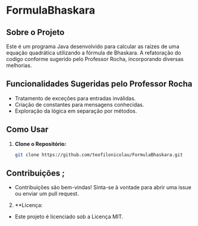 # FormulaBhaskara

## Sobre o Projeto

Este é um programa Java desenvolvido para calcular as raízes de uma equação quadrática utilizando a fórmula de Bhaskara. A refatoração do codigo conforme sugerido pelo Professor Rocha, incorporando diversas melhorias.

## Funcionalidades Sugeridas pelo Professor Rocha

- Tratamento de exceções para entradas inválidas.
- Criação de constantes para mensagens conhecidas.
- Exploração da lógica em separação por métodos.

## Como Usar

1. **Clone o Repositório:**

   ```bash
   git clone https://github.com/teofilonicolau/FormulaBhaskara.git

## Contribuições ;
- Contribuições são bem-vindas! Sinta-se à vontade para abrir uma issue ou enviar um pull request.
2. **Licença:
  - Este projeto é licenciado sob a Licença MIT.
 

  
